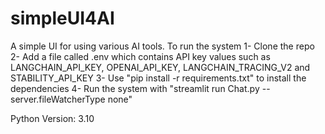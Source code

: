 # simpleUI4AI
A simple UI for using various AI tools.
To run the system
1- Clone the repo
2- Add a file called .env which contains API key values such as LANGCHAIN_API_KEY, OPENAI_API_KEY, LANGCHAIN_TRACING_V2 and STABILITY_API_KEY
3- Use "pip install -r requirements.txt" to install the dependencies
4- Run the system with "streamlit run Chat.py --server.fileWatcherType none"

Python Version: 3.10
